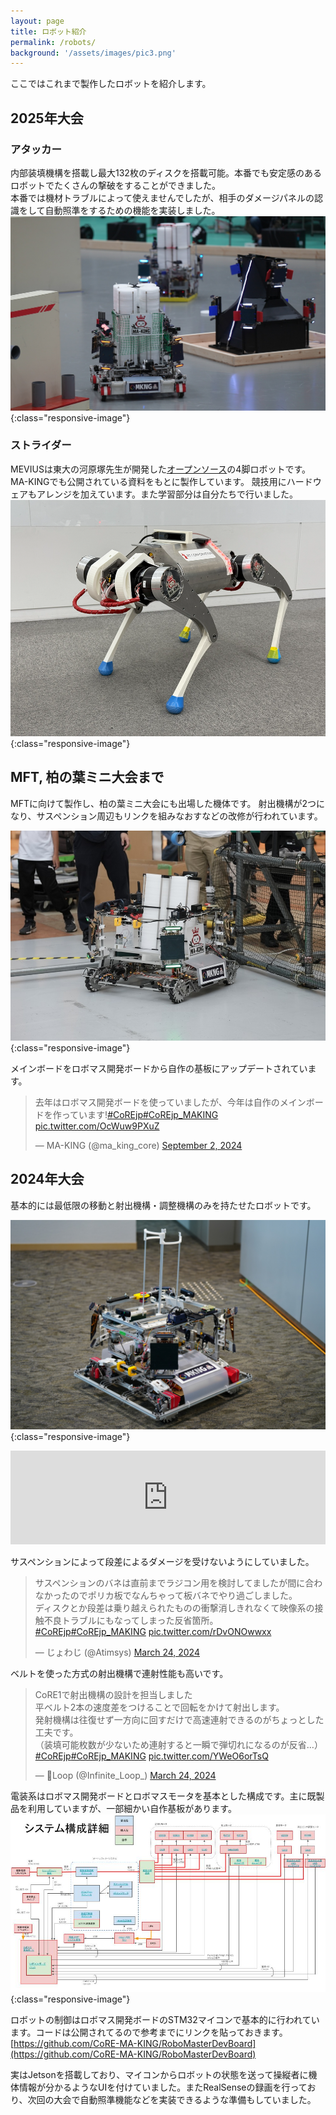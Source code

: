 ```yaml
---
layout: page
title: ロボット紹介
permalink: /robots/
background: '/assets/images/pic3.png'
---
```

<link rel="stylesheet" href="{{ '/assets/css/style.css' | relative_url }}">


ここではこれまで製作したロボットを紹介します。
## 2025年大会
### アタッカー
内部装填機構を搭載し最大132枚のディスクを搭載可能。本番でも安定感のあるロボットでたくさんの撃破をすることができました。  
本番では機材トラブルによって使えませんでしたが、相手のダメージパネルの認識をして自動照準をするための機能を実装しました。
![](/img/2025/attacker.jpg){:class="responsive-image"}

### ストライダー
MEVIUSは東大の河原塚先生が開発した[オープンソース](https://haraduka.github.io/mevius-hardware/)の4脚ロボットです。MA-KINGでも公開されている資料をもとに製作しています。
競技用にハードウェアもアレンジを加えています。また学習部分は自分たちで行いました。
![](/img/2025/MEVIUS.png){:class="responsive-image"}

## MFT, 柏の葉ミニ大会まで
MFTに向けて製作し、柏の葉ミニ大会にも出場した機体です。
射出機構が2つになり、サスペンション周辺もリンクを組みなおすなどの改修が行われています。

![](/img/2025/kashiwanoha_event3.JPG){:class="responsive-image"}

メインボードをロボマス開発ボードから自作の基板にアップデートされています。
<blockquote class="twitter-tweet"><p lang="ja" dir="ltr">去年はロボマス開発ボードを使っていましたが、今年は自作のメインボードを作っています!<a href="https://twitter.com/hashtag/CoREjp?src=hash&amp;ref_src=twsrc%5Etfw">#CoREjp</a><a href="https://twitter.com/hashtag/CoREjp_MAKING?src=hash&amp;ref_src=twsrc%5Etfw">#CoREjp_MAKING</a> <a href="https://t.co/OcWuw9PXuZ">pic.twitter.com/OcWuw9PXuZ</a></p>&mdash; MA-KING (@ma_king_core) <a href="https://twitter.com/ma_king_core/status/1830595782854230249?ref_src=twsrc%5Etfw">September 2, 2024</a></blockquote> <script async src="https://platform.twitter.com/widgets.js" charset="utf-8"></script>

## 2024年大会
基本的には最低限の移動と射出機構・調整機構のみを持たせたロボットです。  

![](/img/2024/machine2.JPG){:class="responsive-image"}
<iframe width="100%" src="https://www.youtube.com/embed/g99aZ9_2WnY?si=asZpj99N2D4BiKRR" title="YouTube video player" frameborder="0" allow="accelerometer; autoplay; clipboard-write; encrypted-media; gyroscope; picture-in-picture; web-share" referrerpolicy="strict-origin-when-cross-origin" allowfullscreen></iframe>


サスペンションによって段差によるダメージを受けないようにしていました。
<blockquote class="twitter-tweet"><p lang="ja" dir="ltr">サスペンションのバネは直前までラジコン用を検討してましたが間に合わなかったのでポリカ板でなんちゃって板バネでやり過ごしました。<br>ディスクとか段差は乗り越えられたものの衝撃消しきれなくて映像系の接触不良トラブルにもなってしまった反省箇所。<a href="https://twitter.com/hashtag/CoREjp?src=hash&amp;ref_src=twsrc%5Etfw">#CoREjp</a><a href="https://twitter.com/hashtag/CoREjp_MAKING?src=hash&amp;ref_src=twsrc%5Etfw">#CoREjp_MAKING</a> <a href="https://t.co/rDvONOwwxx">pic.twitter.com/rDvONOwwxx</a></p>&mdash; じょわじ (@Atimsys) <a href="https://twitter.com/Atimsys/status/1771863501729878236?ref_src=twsrc%5Etfw">March 24, 2024</a></blockquote> <script async src="https://platform.twitter.com/widgets.js" charset="utf-8"></script>

ベルトを使った方式の射出機構で連射性能も高いです。
<blockquote class="twitter-tweet"><p lang="ja" dir="ltr">CoRE1で射出機構の設計を担当しました<br>平ベルト2本の速度差をつけることで回転をかけて射出します。<br>発射機構は往復せず一方向に回すだけで高速連射できるのがちょっとした工夫です。<br>（装填可能枚数が少ないため連射すると一瞬で弾切れになるのが反省…）<a href="https://twitter.com/hashtag/CoREjp?src=hash&amp;ref_src=twsrc%5Etfw">#CoREjp</a><a href="https://twitter.com/hashtag/CoREjp_MAKING?src=hash&amp;ref_src=twsrc%5Etfw">#CoREjp_MAKING</a> <a href="https://t.co/YWeO6orTsQ">pic.twitter.com/YWeO6orTsQ</a></p>&mdash; Loop (@Infinite_Loop_) <a href="https://twitter.com/Infinite_Loop_/status/1771882282548412797?ref_src=twsrc%5Etfw">March 24, 2024</a></blockquote> <script async src="https://platform.twitter.com/widgets.js" charset="utf-8"></script>

電装系はロボマス開発ボードとロボマスモータを基本とした構成です。主に既製品を利用していますが、一部細かい自作基板があります。
![](/img//2024/MA-KINGシステム構成図2024.jpg){:class="responsive-image"}

ロボットの制御はロボマス開発ボードのSTM32マイコンで基本的に行われています。コードは公開されてるので参考までにリンクを貼っておきます。  
[https://github.com/CoRE-MA-KING/RoboMasterDevBoard](https://github.com/CoRE-MA-KING/RoboMasterDevBoard)

実はJetsonを搭載しており、マイコンからロボットの状態を送って操縦者に機体情報が分かるようなUIを付けていました。またRealSenseの録画を行っており、次回の大会で自動照準機能などを実装できるような準備もしていました。
